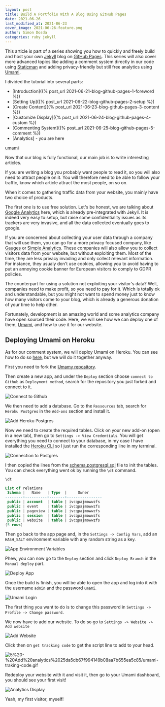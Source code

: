 ```yaml
---
layout: post
title: Build A Portfolio With A Blog Using GitHub Pages
date: 2021-06-26
last_modified_at: 2021-06-23
cover_image: 2021-06-26-feature.png
author: Simon Dosda
categories: ruby jekyll
---
```


This article is part of a series showing you how to quickly and freely build and host your own [Jekyll](https://jekyllrb.com/) blog on [GitHub Pages](https://pages.github.com/). This series will also cover more advanced topics like adding a comment system directly in our code using [Staticman](https://staticman.net/) and adding privacy-friendly but still free analytics using [Umami](https://umami.is/).

I divided the tutorial into several parts:

- [Introduction]({% post_url 2021-06-21-blog-github-pages-1-foreword %})
- [Setting Up]({% post_url 2021-06-22-blog-github-pages-2-setup %})
- [Create Content]({% post_url 2021-06-23-blog-github-pages-3-content %})
- [Customize Display]({% post_url 2021-06-24-blog-github-pages-4-custom %})
- [Commenting System]({% post_url 2021-06-25-blog-github-pages-5-comment %})
- [Analytics] - you are here

[umami](https://umami.is/)

Now that our blog is fully functional, our main job is to write interesting articles. 

If you are writing a blog you probably want people to read it, so you will also need to attract people on it.
You will therefore need to be able to follow your traffic, know which article attract the most people, on so on.

When it comes to gathering traffic data from your website, you mainly have two choice of products.

The first one is to use free solution. 
Let's be honest, we are talking about [Google Analytics](https://analytics.google.com/analytics/web/) here, which is already pre-integrated with Jekyll.
It is indeed very easy to setup, but raise some confidentiality issues as its trackers are very invasive, and all the data collected eventually goes to google.

If you are concerned about collecting your user data through a company that will use them, you can go for a more privacy focused company, like [Gauges](https://get.gaug.es/) or [Simple Analytics](https://simpleanalytics.com/). 
These companies will also allow you to collect visitors data from your website, but without exploiting them. 
Most of the time, they are less privacy invading and only collect relevant information. 
For instance, they usualy don't use cookies, allowing you to avoid having to put an annoying cookie banner for European visitors to comply to GDPR policies.

The counterpart for using a solution not exploiting your visitor's data? 
Well, companies need to make profit, so you need to pay for it. 
Which is totally ok and understandable, but you might not want to spend money just to know how many visitors come to your blog, which is already a generous donation of your time to help other.

Fortunately, development is an amazing world and some analytics company have open sourced their code. 
Here, we will see how we can deploy one of them, [Umami](https://umami.is/), and how to use it for our website.  

## Deploying Umami on Heroku

As for our comment system, we will deploy Umami on Heroku. You can see how to do so [here](https://umami.is/docs/running-on-heroku), but we will do it together anyway.

First you need to fork the [Umamy repository](https://github.com/mikecao/umami).

Then create a new app, and under the `Deploy` section choose `connect to Github` as `Deployment method`, search for the repository you just forked and connect to it.

![Connect to Github](/assets/images/2021-06-26-connect-github.png)

We then need to add a database. Go to the `Ressources` tab, search for `Heroku Postgres` in the `Add-ons` section and install it.

![Add Heroku Postgres](/assets/images/2021-06-26-heroku-postgres.png)

Now we need to create the required tables. Click on your new add-on (open in a new tab), then go to `Settings -> View Credentials`. 
You will get everything you need to connect to your database, in my case I have installed the [Heroku CLI](https://devcenter.heroku.com/articles/heroku-cli) so I just run the corresponding line in my terminal. 

![Connection to Postgres](/assets/images/2021-06-26-postgres-connection.png)

I then copied the lines from the [schema.postgresql.sql](https://github.com/SimonDosda/umami/blob/master/sql/schema.postgresql.sql) file to init the tables. 
You can check everything went ok by running the `\dt` command.

```sql
\dt

List of relations
 Schema |   Name   | Type  |     Owner      
--------+----------+-------+----------------
 public | account  | table | ivcqpajmowwzfs
 public | event    | table | ivcqpajmowwzfs
 public | pageview | table | ivcqpajmowwzfs
 public | session  | table | ivcqpajmowwzfs
 public | website  | table | ivcqpajmowwzfs
(5 rows)
```

Then go back to the app page and, in the `Settings -> Config Vars`, add an `HASH_SALT` environment variable with any random string as a key. 

![App Environment Variables](/assets/images/2021-06-26-congig-vars.png)

Phew, you can now go to the `Deploy` section and click `Deploy Branch` in the `Manual deploy` part.

![Deploy App](/assets/images/2021-06-26-deploy.png)

Once the build is finish, you will be able to open the app and log into it with the username `admin` and the password `umami`.

![Umami Login](/assets/images/2021-06-26-umami-login.png)

The first thing you want to do is to change this password in `Settings -> Profile -> Change password`.

We now have to add our website. To do so go to `Settings -> Website -> Add website`

![Add Website](/assets/images/2021-06-26-add-website.png)

Click then on `get tracking code`  to get the script line to add to your head.

![5%20-%20Add%20analytics%2025da5db67f994149b08aa7b655ea5c85/umami-traking-code.gif](/assets/images/2021-06-26-umami-traking-code.gif)

Redeploy your website with it and visit it, then go to your Umami dashboard, you should see your first visit! 

![Analytics Display](/assets/images/2021-06-26-analytics.png)

Yeah, my first visitor, myself!